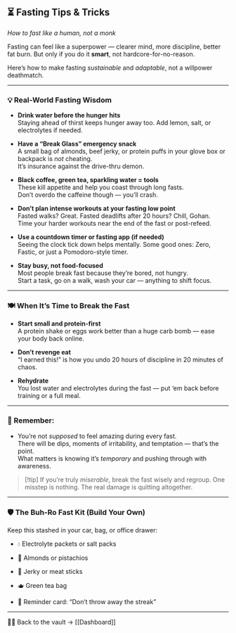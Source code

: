 ## ⏳ Fasting Tips & Tricks

_How to fast like a human, not a monk_

Fasting can feel like a superpower — clearer mind, more discipline, better fat burn. But only if you do it **smart**, not hardcore-for-no-reason.

Here’s how to make fasting _sustainable_ and _adaptable_, not a willpower deathmatch.

---

### 💡 Real-World Fasting Wisdom

- **Drink water before the hunger hits**  
    Staying ahead of thirst keeps hunger away too. Add lemon, salt, or electrolytes if needed.
    
- **Have a “Break Glass” emergency snack**  
    A small bag of almonds, beef jerky, or protein puffs in your glove box or backpack is _not_ cheating.  
    It’s insurance against the drive-thru demon.
    
- **Black coffee, green tea, sparkling water = tools**  
    These kill appetite and help you coast through long fasts.  
    Don’t overdo the caffeine though — you’ll crash.
    
- **Don’t plan intense workouts at your fasting low point**  
    Fasted walks? Great. Fasted deadlifts after 20 hours? Chill, Gohan.  
    Time your harder workouts near the end of the fast or post-refeed.
    
- **Use a countdown timer or fasting app (if needed)**  
    Seeing the clock tick down helps mentally. Some good ones: Zero, Fastic, or just a Pomodoro-style timer.
    
- **Stay busy, not food-focused**  
    Most people break fast because they’re bored, not hungry.  
    Start a task, go on a walk, wash your car — anything to shift focus.
    

---

### 🍽 When It’s Time to Break the Fast

- **Start small and protein-first**  
    A protein shake or eggs work better than a huge carb bomb — ease your body back online.
    
- **Don’t revenge eat**  
    “I earned this!” is how you undo 20 hours of discipline in 20 minutes of chaos.
    
- **Rehydrate**  
    You lost water and electrolytes during the fast — put ‘em back before training or a full meal.
    

---

### 🧠 Remember:

- You’re not _supposed_ to feel amazing during every fast.  
    There will be dips, moments of irritability, and temptation — that’s the point.  
    What matters is knowing it’s _temporary_ and pushing through with awareness.
    

> [!tip] If you’re truly _miserable_, break the fast wisely and regroup. One misstep is nothing. The real damage is quitting altogether.

---

### 🛡 The Buh-Ro Fast Kit (Build Your Own)

Keep this stashed in your car, bag, or office drawer:

- 💧 Electrolyte packets or salt packs
    
- 🥜 Almonds or pistachios
    
- 🥩 Jerky or meat sticks
    
- 🫖 Green tea bag
    
- 🧠 Reminder card: “Don’t throw away the streak”

___

🧠💪 Back to the vault → [[Dashboard]]